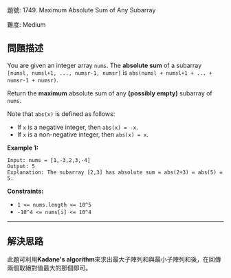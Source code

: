 題號: 1749. Maximum Absolute Sum of Any Subarray

難度: Medium

## 問題描述

You are given an integer array `nums`. The **absolute sum** of a subarray `[numsl, numsl+1, ..., numsr-1, numsr]` is `abs(numsl + numsl+1 + ... + numsr-1 + numsr)`.

Return the **maximum** absolute sum of any **(possibly empty)** subarray of `nums`.

Note that `abs(x)` is defined as follows:

- If `x` is a negative integer, then `abs(x) = -x`.
- If `x` is a non-negative integer, then `abs(x) = x`.

**Example 1:**

```
Input: nums = [1,-3,2,3,-4]
Output: 5
Explanation: The subarray [2,3] has absolute sum = abs(2+3) = abs(5) = 5.
```

**Constraints:**

- `1 <= nums.length <= 10^5`
- `-10^4 <= nums[i] <= 10^4`

---
## 解決思路

此題可利用**Kadane's algorithm**來求出最大子陣列和與最小子陣列和後，在回傳兩個取絕對值最大的那個即可。

